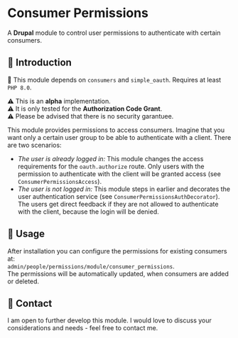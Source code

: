 # Consumer Permissions

A **Drupal** module to control user permissions to authenticate with certain consumers.

## :wave: Introduction

:wrench: This module depends on `consumers` and `simple_oauth`. Requires at least `PHP 8.0`.

:warning: This is an **alpha** implementation.  
:warning: It is only tested for the **Authorization Code Grant**.  
:warning: Please be advised that there is no security garantuee.

This module provides permissions to access consumers. Imagine that you want only a certain user group to be able to authenticate with a client. There are two scenarios:
- _The user is already logged in:_ This module changes the access requirements for the `oauth.authorize` route. Only users with the permission to authenticate with the client will be granted access (see `ConsumerPermissionsAccess`).
- _The user is not logged in:_ This module steps in earlier and decorates the user authentication service (see `ConsumerPermissionsAuthDecorator`). The users get direct feedback if they are not allowed to authenticate with the client, because the login will be denied.

## :whale: Usage

After installation you can configure the permissions for existing consumers at:  
`admin/people/permissions/module/consumer_permissions`.  
The permissions will be automatically updated, when consumers are added or deleted.

## :seedling: Contact 

I am open to further develop this module. I would love to discuss your considerations and needs - feel free to contact me.
